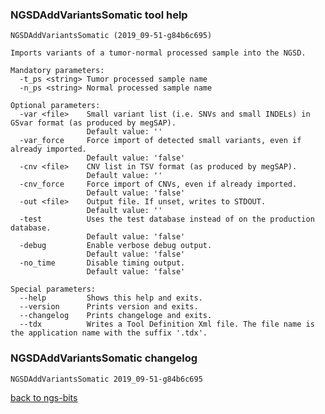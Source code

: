 ### NGSDAddVariantsSomatic tool help
	NGSDAddVariantsSomatic (2019_09-51-g84b6c695)
	
	Imports variants of a tumor-normal processed sample into the NGSD.
	
	Mandatory parameters:
	  -t_ps <string> Tumor processed sample name
	  -n_ps <string> Normal processed sample name
	
	Optional parameters:
	  -var <file>    Small variant list (i.e. SNVs and small INDELs) in GSvar format (as produced by megSAP).
	                 Default value: ''
	  -var_force     Force import of detected small variants, even if already imported.
	                 Default value: 'false'
	  -cnv <file>    CNV list in TSV format (as produced by megSAP).
	                 Default value: ''
	  -cnv_force     Force import of CNVs, even if already imported.
	                 Default value: 'false'
	  -out <file>    Output file. If unset, writes to STDOUT.
	                 Default value: ''
	  -test          Uses the test database instead of on the production database.
	                 Default value: 'false'
	  -debug         Enable verbose debug output.
	                 Default value: 'false'
	  -no_time       Disable timing output.
	                 Default value: 'false'
	
	Special parameters:
	  --help         Shows this help and exits.
	  --version      Prints version and exits.
	  --changelog    Prints changeloge and exits.
	  --tdx          Writes a Tool Definition Xml file. The file name is the application name with the suffix '.tdx'.
	
### NGSDAddVariantsSomatic changelog
	NGSDAddVariantsSomatic 2019_09-51-g84b6c695
	
[back to ngs-bits](https://github.com/imgag/ngs-bits)